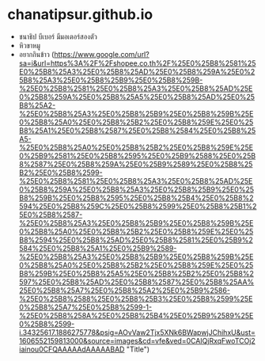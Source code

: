 # chanatipsur.github.io
* ชนาธิป บีเบอร์ มีมอเตอร์สองตัว
* หิวขาหมู
* อยากกินข้าว
(https://www.google.com/url?sa=i&url=https%3A%2F%2Fshopee.co.th%2F%25E0%25B8%2581%25E0%25B8%25A3%25E0%25B8%25AD%25E0%25B8%259A%25E0%25B8%25A3%25E0%25B8%25B9%25E0%25B8%259B-%25E0%25B8%2581%25E0%25B8%25A3%25E0%25B8%25AD%25E0%25B8%259A%25E0%25B8%25A5%25E0%25B8%25AD%25E0%25B8%25A2-%25E0%25B8%25A3%25E0%25B8%25B9%25E0%25B8%259B%25E0%25B8%25A0%25E0%25B8%25B2%25E0%25B8%259E%25E0%25B8%25A1%25E0%25B8%2587%25E0%25B8%2584%25E0%25B8%25A5-%25E0%25B8%25A0%25E0%25B8%25B2%25E0%25B8%259E%25E0%25B9%2581%25E0%25B8%2595%25E0%25B9%2588%25E0%25B8%2587%25E0%25B8%259A%25E0%25B9%2589%25E0%25B8%25B2%25E0%25B8%2599-%25E0%25B8%2581%25E0%25B8%25A3%25E0%25B8%25AD%25E0%25B8%259A%25E0%25B8%25A3%25E0%25B8%25B9%25E0%25B8%259B%25E0%25B8%2595%25E0%25B8%25B4%25E0%25B8%2594%25E0%25B8%259C%25E0%25B8%2599%25E0%25B8%25B1%25E0%25B8%2587-%25E0%25B8%25A3%25E0%25B8%25B9%25E0%25B8%259B%25E0%25B8%25A0%25E0%25B8%25B2%25E0%25B8%259E%25E0%25B8%2594%25E0%25B8%25AD%25E0%25B8%2581%25E0%25B9%2584%25E0%25B8%25A1%25E0%25B9%2589-%25E0%25B8%25A3%25E0%25B8%25B9%25E0%25B8%259B%25E0%25B8%25A0%25E0%25B8%25B2%25E0%25B8%259E%25E0%25B8%259B%25E0%25B8%25A5%25E0%25B8%25B2%25E0%25B8%2597%25E0%25B8%25AD%25E0%25B8%2587%25E0%25B8%25AA%25E0%25B8%25A7%25E0%25B8%25A2%25E0%25B9%2586-%25E0%25B8%2588%25E0%25B8%25B3%25E0%25B8%2599%25E0%25B8%25A7%25E0%25B8%2599-1-%25E0%25B8%258A%25E0%25B8%25B4%25E0%25B9%2589%25E0%25B8%2599-i.34325617.1886275778&psig=AOvVaw2Tjx5XNk6BWapwjJChihxU&ust=1606552159813000&source=images&cd=vfe&ved=0CAIQjRxqFwoTCOj2iainou0CFQAAAAAdAAAAABAD "Title") 